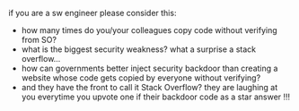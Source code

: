 if you are a sw engineer please consider this:
* how many times do you/your colleagues copy code without verifying from SO?
* what is the biggest security weakness? what a surprise a stack overflow...
* how can governments better inject security backdoor than creating a website whose code gets copied by everyone without verifying?
* and they have the front to call it Stack Overflow? they are laughing at you everytime you upvote one if their backdoor code as a star answer !!!